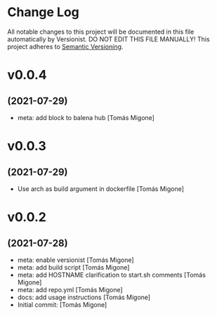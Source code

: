 # Change Log

All notable changes to this project will be documented in this file
automatically by Versionist. DO NOT EDIT THIS FILE MANUALLY!
This project adheres to [Semantic Versioning](http://semver.org/).

# v0.0.4
## (2021-07-29)

* meta: add block to balena hub [Tomás Migone]

# v0.0.3
## (2021-07-29)

* Use arch as build argument in dockerfile [Tomás Migone]

# v0.0.2
## (2021-07-28)

* meta: enable versionist [Tomás Migone]
* meta: add build script [Tomás Migone]
* meta: add HOSTNAME clarification to start.sh comments [Tomás Migone]
* meta: add repo.yml [Tomás Migone]
* docs: add usage instructions [Tomás Migone]
* Initial commit: [Tomás Migone]
